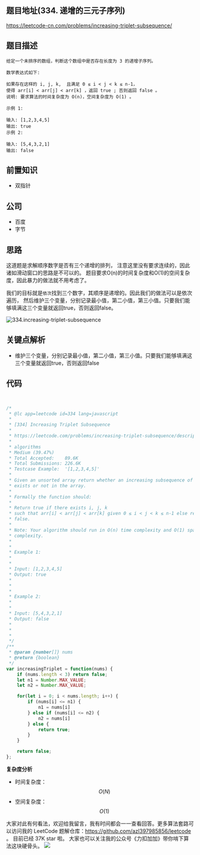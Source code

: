 
## 题目地址(334. 递增的三元子序列)
https://leetcode-cn.com/problems/increasing-triplet-subsequence/

## 题目描述

```
给定一个未排序的数组，判断这个数组中是否存在长度为 3 的递增子序列。

数学表达式如下:

如果存在这样的 i, j, k,  且满足 0 ≤ i < j < k ≤ n-1，
使得 arr[i] < arr[j] < arr[k] ，返回 true ; 否则返回 false 。
说明: 要求算法的时间复杂度为 O(n)，空间复杂度为 O(1) 。

示例 1:

输入: [1,2,3,4,5]
输出: true
示例 2:

输入: [5,4,3,2,1]
输出: false

```

## 前置知识

- 双指针

## 公司

- 百度
- 字节

## 思路
这道题是求解顺序数字是否有三个递增的排列， 注意这里没有要求连续的，因此诸如滑动窗口的思路是不可以的。
题目要求O(n)的时间复杂度和O(1)的空间复杂度，因此暴力的做法就不用考虑了。

我们的目标就是`依次`找到三个数字，其顺序是递增的。因此我们的做法可以是依次遍历，
然后维护三个变量，分别记录最小值，第二小值，第三小值。只要我们能够填满这三个变量就返回true，否则返回false。

![334.increasing-triplet-subsequence](https://tva1.sinaimg.cn/large/007S8ZIlly1ghlu86293pj30n30jdabm.jpg)
## 关键点解析

- 维护三个变量，分别记录最小值，第二小值，第三小值。只要我们能够填满这三个变量就返回true，否则返回false

## 代码
```js


/*
 * @lc app=leetcode id=334 lang=javascript
 *
 * [334] Increasing Triplet Subsequence
 *
 * https://leetcode.com/problems/increasing-triplet-subsequence/description/
 *
 * algorithms
 * Medium (39.47%)
 * Total Accepted:    89.6K
 * Total Submissions: 226.6K
 * Testcase Example:  '[1,2,3,4,5]'
 *
 * Given an unsorted array return whether an increasing subsequence of length 3
 * exists or not in the array.
 * 
 * Formally the function should:
 * 
 * Return true if there exists i, j, k 
 * such that arr[i] < arr[j] < arr[k] given 0 ≤ i < j < k ≤ n-1 else return
 * false.
 * 
 * Note: Your algorithm should run in O(n) time complexity and O(1) space
 * complexity.
 * 
 * 
 * Example 1:
 * 
 * 
 * Input: [1,2,3,4,5]
 * Output: true
 * 
 * 
 *
 * Example 2:
 * 
 * 
 * Input: [5,4,3,2,1]
 * Output: false
 * 
 * 
 * 
 */
/**
 * @param {number[]} nums
 * @return {boolean}
 */
var increasingTriplet = function(nums) {
    if (nums.length < 3) return false;
    let n1 = Number.MAX_VALUE;
    let n2 = Number.MAX_VALUE;

    for(let i = 0; i < nums.length; i++) {
        if (nums[i] <= n1) {
            n1 = nums[i]
        } else if (nums[i] <= n2) {
            n2 = nums[i]
        } else {
            return true;
        }
    }

    return false;
};
```

**复杂度分析**

- 时间复杂度：$$O(N)$$
- 空间复杂度：$$O(1)$$

大家对此有何看法，欢迎给我留言，我有时间都会一一查看回答。更多算法套路可以访问我的 LeetCode 题解仓库：https://github.com/azl397985856/leetcode 。 目前已经 37K star 啦。
大家也可以关注我的公众号《力扣加加》带你啃下算法这块硬骨头。
![](https://tva1.sinaimg.cn/large/007S8ZIlly1gfcuzagjalj30p00dwabs.jpg)
